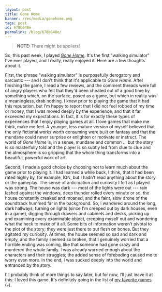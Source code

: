 ```yaml
---
layout: post
title: Gone Home
banner: /res/media/gonehome.png
tags: post
id: 678b648e
permalink: /blog/678b648e/
---
```


> **NOTE:** There might be spoilers!

So, this past week, I played [_Gone Home_](https://gonehome.game/). It's the first "walking simulator" I've ever played, and I really, really enjoyed it. Here are a few thoughts about it.

First, the phrase "walking simulator" is purposefully derogatory and sarcastic --- and I don't think that it's applicable to _Gone Home_. After finishing the game, I read a few reviews, and the comment threads were full of angry players who felt that they'd been cheated out of a good time by something which, on the surface, posed as a game, but which in reality was a meaningless, drab nothing. I knew prior to playing the game that it had this reputation, but I'm happy to report that I did not feel robbed of my time or money, that I was moved deeply by the experience, and that it far exceeded my expectations. In fact, it is for exactly these types of experiences that I enjoy playing games at all. I love games that make me think, make me feel. A younger, less mature version of myself believed that the only fictional works worth consuming were built on fantasy and that the mundane could never surprise or enlighten or motivate or instruct. The world of _Gone Home_ is, in a sense, mundane and common ... but the story is so masterfully told and the player is so subtly led from clue to clue and the atmosphere is so gripping that the whole thing transforms into a beautiful, powerful work of art.

Second, I made a good choice by choosing not to learn much about the game prior to playing it. I had learned a while back, I think, that it had been rated highly by, for example, IGN, but I hadn't read anything about the story or the gameplay. The sense of anticipation and curiosity I felt as I played was strong. The house was dark --- most of the lights were out --- rain lashed against the windows, deep thunder rolled every minute or so, the house constantly creaked and moaned, and the faint, slow drone of the soundtrack hummed far in the background. So, I wandered around the long, dark hallways, turning on lights (since I'm creeped out by dark houses, even in a game), digging through drawers and cabinets and desks, picking up and examining every examinable object, creeping myself out and wondering what the heck to make of it all. Some bits of information weren't pivotal to the plot of the story; they were just there to put flesh on bones. But they agitated my curiosity. At times, the house seemed so sad and dark and empty, and the family seemed so broken, that I genuinely worried that a horrible ending was coming, like that someone had gone crazy and murdered the whole family. I was already worried enough about the characters and their struggles; the added sense of foreboding caused me to worry even more. In the end, I was sucked deeply into the world and entranced by the story.

I'll probably think of more things to say later, but for now, I'll just leave it at this: I loved this game. It's definitely going in the list of [my favorite games](#) (💀).
